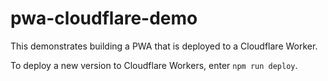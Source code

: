 # pwa-cloudflare-demo

This demonstrates building a PWA that is deployed to a Cloudflare Worker.

To deploy a new version to Cloudflare Workers, enter `npm run deploy`.

